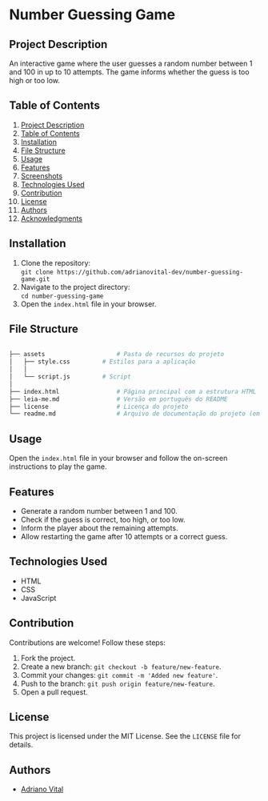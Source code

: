 
# Number Guessing Game

## Project Description
An interactive game where the user guesses a random number between 1 and 100 in up to 10 attempts. The game informs whether the guess is too high or too low.

## Table of Contents
1. [Project Description](#project-description)
2. [Table of Contents](#table-of-contents)
3. [Installation](#installation)
4. [File Structure](#file-structure)
5. [Usage](#usage)
6. [Features](#features)
7. [Screenshots](#screenshots)
8. [Technologies Used](#technologies-used)
9. [Contribution](#contribution)
10. [License](#license)
11. [Authors](#authors)
12. [Acknowledgments](#acknowledgments)

## Installation
1. Clone the repository:  
   `git clone https://github.com/adrianovital-dev/number-guessing-game.git`
2. Navigate to the project directory:  
   `cd number-guessing-game`
3. Open the `index.html` file in your browser.

## File Structure
```bash

├── assets                    # Pasta de recursos do projeto
│   ├── style.css         # Estilos para a aplicação
│   │   
│   └── script.js         # Script
│ 
├── index.html                # Página principal com a estrutura HTML
├── leia-me.md                # Versão em português do README
├── license                   # Licença do projeto
└── readme.md                 # Arquivo de documentação do projeto (em inglês)
```

## Usage
Open the `index.html` file in your browser and follow the on-screen instructions to play the game.

## Features
- Generate a random number between 1 and 100.
- Check if the guess is correct, too high, or too low.
- Inform the player about the remaining attempts.
- Allow restarting the game after 10 attempts or a correct guess.


## Technologies Used
- HTML
- CSS
- JavaScript

## Contribution
Contributions are welcome! Follow these steps:  
1. Fork the project.  
2. Create a new branch: `git checkout -b feature/new-feature`.  
3. Commit your changes: `git commit -m 'Added new feature'`.  
4. Push to the branch: `git push origin feature/new-feature`.  
5. Open a pull request.

## License
This project is licensed under the MIT License. See the `LICENSE` file for details.

## Authors
- [Adriano Vital](https://github.com/adrianovital-dev)

